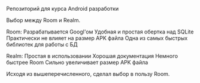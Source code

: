 Репозиторий для курса Android разработки

Выбор между Room и Realm.

Room: 
Разрабатывается Googl'ом
Удобная и простая обертка над SQLite
Практически не влияет на размер APK файла
Одна из самых быстрых библиотек для работы с БД

Realm:
Простая в использовании
Хорошая документация
Немного быстрее Room
Сильно увеличивает размер APK файла

Исходя из вышеперечисленного, сделал выбор в пользу Room.
